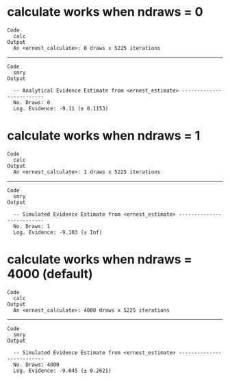 # calculate works when ndraws = 0

    Code
      calc
    Output
      An <ernest_calculate>: 0 draws x 5225 iterations

---

    Code
      smry
    Output
      
      -- Analytical Evidence Estimate from <ernest_estimate> -------------------------
      No. Draws: 0
      Log. Evidence: -9.11 (± 0.1153)

# calculate works when ndraws = 1

    Code
      calc
    Output
      An <ernest_calculate>: 1 draws x 5225 iterations

---

    Code
      smry
    Output
      
      -- Simulated Evidence Estimate from <ernest_estimate> --------------------------
      No. Draws: 1
      Log. Evidence: -9.103 (± Inf)

# calculate works when ndraws = 4000 (default)

    Code
      calc
    Output
      An <ernest_calculate>: 4000 draws x 5225 iterations

---

    Code
      smry
    Output
      
      -- Simulated Evidence Estimate from <ernest_estimate> --------------------------
      No. Draws: 4000
      Log. Evidence: -9.045 (± 0.2621)

